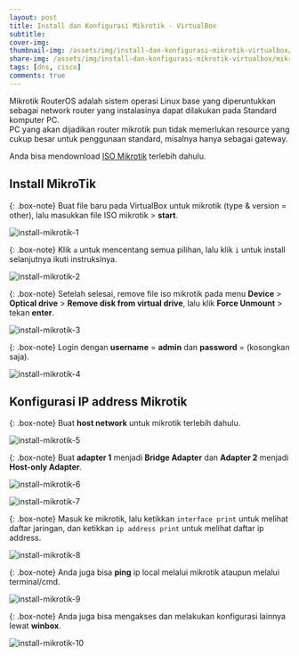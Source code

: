 ```yaml
---
layout: post
title: Install dan Konfigurasi Mikrotik - VirtualBox
subtitle: 
cover-img: 
thumbnail-img: /assets/img/install-dan-konfigurasi-mikrotik-virtualbox/mikrotik.png
share-img: /assets/img/install-dan-konfigurasi-mikrotik-virtualbox/mikrotik.png
tags: [dns, cisco]
comments: true
---
```


Mikrotik RouterOS adalah sistem operasi Linux base yang diperuntukkan sebagai network router yang instalasinya dapat dilakukan pada Standard komputer PC.  
PC yang akan dijadikan router mikrotik pun tidak memerlukan resource yang cukup besar untuk penggunaan standard, misalnya hanya sebagai gateway.  

Anda bisa mendownload [ISO Mikrotik](https://www.google.com/url?sa=t&rct=j&q=&esrc=s&source=web&cd=1&cad=rja&uact=8&ved=2ahUKEwiklsnO2s3nAhU6zzgGHWfdArkQFjAAegQIAhAB&url=http%3A%2F%2Fwww.routeros.co.id%2F%3Fact%3Dpreview%26versi%3D6.33%26nf%3Dmikrotik-6.33.iso%26key%3D9d8d81f60c61c94c09d78be766c21a76&usg=AOvVaw3cJg-wev7bgJx_5XhVSyp9) terlebih dahulu.

## Install MikroTik

{: .box-note}
Buat file baru pada VirtualBox untuk mikrotik (type & version = other), lalu masukkan file ISO mikrotik > **start**.

![install-mikrotik-1](/assets/img/install-dan-konfigurasi-mikrotik-virtualbox/install-mikrotik-1.png)

{: .box-note}
Klik `a` untuk mencentang semua pilihan, lalu klik `i` untuk install selanjutnya ikuti instruksinya.

![install-mikrotik-2](/assets/img/install-dan-konfigurasi-mikrotik-virtualbox/install-mikrotik-2.png)

{: .box-note}
Setelah selesai, remove file iso mikrotik pada menu **Device** > **Optical drive** > **Remove disk from virtual drive**, lalu klik **Force Unmount** > tekan **enter**.

![install-mikrotik-3](/assets/img/install-dan-konfigurasi-mikrotik-virtualbox/install-mikrotik-3.png)

{: .box-note}
Login dengan **username** = **admin** dan **password** = (kosongkan saja).

![install-mikrotik-4](/assets/img/install-dan-konfigurasi-mikrotik-virtualbox/install-mikrotik-4.png)

## Konfigurasi IP address Mikrotik

{: .box-note}
Buat **host network** untuk mikrotik terlebih dahulu.

![install-mikrotik-5](/assets/img/install-dan-konfigurasi-mikrotik-virtualbox/install-mikrotik-5.png)

{: .box-note}
Buat **adapter 1** menjadi **Bridge Adapter** dan **Adapter 2** menjadi **Host-only Adapter**.

![install-mikrotik-6](/assets/img/install-dan-konfigurasi-mikrotik-virtualbox/install-mikrotik-6.png)

![install-mikrotik-7](/assets/img/install-dan-konfigurasi-mikrotik-virtualbox/install-mikrotik-7.png)

{: .box-note}
Masuk ke mikrotik, lalu ketikkan `interface print` untuk melihat daftar jaringan, dan ketikkan `ip address print` untuk melihat daftar ip address.

![install-mikrotik-8](/assets/img/install-dan-konfigurasi-mikrotik-virtualbox/install-mikrotik-8.png)

{: .box-note}
Anda juga bisa **ping** ip local melalui mikrotik ataupun melalui terminal/cmd.

![install-mikrotik-9](/assets/img/install-dan-konfigurasi-mikrotik-virtualbox/install-mikrotik-9.png)

{: .box-note}
Anda juga bisa mengakses dan melakukan konfigurasi lainnya lewat **winbox**.

![install-mikrotik-10](/assets/img/install-dan-konfigurasi-mikrotik-virtualbox/install-mikrotik-10.png)
